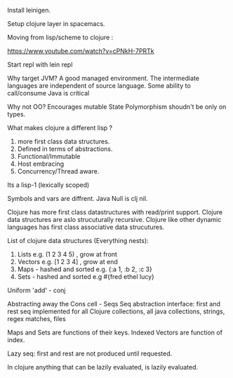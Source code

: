 
Install leinigen.

Setup clojure layer in spacemacs.


Moving from lisp/scheme to clojure :

https://www.youtube.com/watch?v=cPNkH-7PRTk


Start repl with lein repl


Why target JVM?
A good managed environment.
The intermediate languages are independent of source language.
Some ability to call/consume Java is critical

Why not OO?
Encourages mutable State
Polymorphism shoudn't be only on types.

What makes clojure a different lisp ?

1. more first class data structures.
2. Defined in terms of abstractions.
3. Functional/Immutable
4. Host embracing
5. Concurrency/Thread aware.

Its a lisp-1 (lexically scoped)

Symbols and vars are diffrent.
Java Null is clj nil.

Clojure has more first class datastructures with read/print support.
Clojure data structures are aslo strucuturally recursive.
Clojure like other dynamic languages has first class associative data
strucutures.

List of clojure data structures (Everything nests):
  1. Lists e.g. (1 2 3 4 5) , grow at front
  2. Vectors e.g. [1 2 3 4] , grow at end
  3. Maps - hashed and sorted e.g. {:a 1, :b 2, :c 3}
  4. Sets - hashed and sorted e.g #{fred ethel lucy}


Uniform 'add' - conj

Abstracting away the Cons cell - Seqs
Seq abstraction interface: first and rest
seq implemented for all Clojure collections,
all java collections, strings, regex matches, files


Maps and Sets are functions of their keys.
Indexed Vectors are function of index.



Lazy seq: 
first and rest are not produced until requested.

In clojure anything that can be lazily evaluated, is lazily evaluated.
